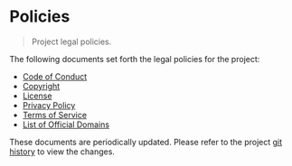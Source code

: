 # Policies

> Project legal policies.

The following documents set forth the legal policies for the project:

-   [Code of Conduct][stdlib-code-of-conduct]
-   [Copyright][stdlib-copyright]
-   [License][stdlib-license]
-   [Privacy Policy][stdlib-privacy-policy]
-   [Terms of Service][stdlib-terms-of-service]
-   [List of Official Domains][stdlib-domains]

These documents are periodically updated. Please refer to the project [git history][stdlib-git-commit-log] to view the changes.

<section class="links">

[stdlib-code-of-conduct]: https://github.com/stdlib-js/stdlib/blob/develop/CODE_OF_CONDUCT.md

[stdlib-copyright]: https://github.com/stdlib-js/stdlib/blob/develop/NOTICE

[stdlib-license]: https://github.com/stdlib-js/stdlib/blob/develop/LICENSE

[stdlib-privacy-policy]: https://github.com/stdlib-js/stdlib/blob/develop/PRIVACY.md

[stdlib-terms-of-service]: https://github.com/stdlib-js/stdlib/blob/develop/docs/policies/TERMS_OF_SERVICE.md

[stdlib-domains]: https://github.com/stdlib-js/stdlib/blob/develop/docs/policies/domains.md

[stdlib-git-commit-log]: https://github.com/stdlib-js/stdlib/commits/develop/

</section>

<!-- /.links -->
